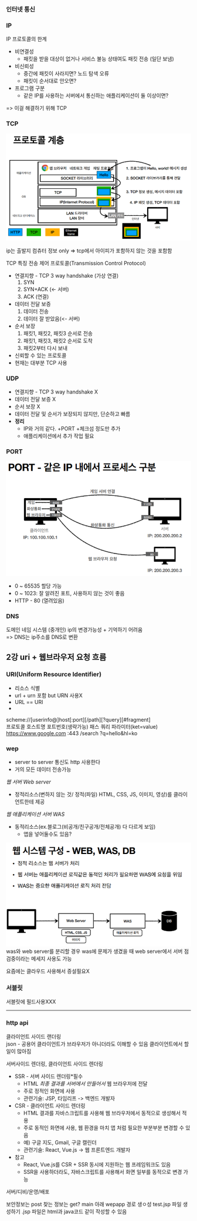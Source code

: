 
### 인터넷 통신


### IP

IP 프로토콜의 한계
- 비연결성
  - 패킷을 받을 대상이 없거나 서비스 불능 상태여도 패킷 전송 (일단 보냄)
- 비신뢰성
  - 중간에 패킷이 사라지면? 노드 탐색 오류
  - 패킷이 순서대로 안오면?
- 프로그램 구분
  - 같은 IP를 사용하는 서버에서 통신하는 애플리케이션이 둘 이상이면?

=> 이걸 해결하기 위해 TCP

### TCP
![img.png](img.png)

ip는 출발지 컴츄터 정보 only
=> tcp에서 아이피가 포함하지 않는 것을 포함함

TCP 특징
전송 제어 프로토콜(Transmission Control Protocol)
- 연결지향 - TCP 3 way handshake (가상 연결)
  1. SYN
  2. SYN+ACK (<- 서버)
  3. ACK (연결)
- 데이터 전달 보증
  1. 데이터 전송
  2. 데이터 잘 받았음(<- 서버)
- 순서 보장
  1. 패킷1, 패킷2, 패킷3 순서로 전송
  2. 패킷1, 패킷3, 패킷2 순서로 도착
  3. 패킷2부터 다시 보내
- 신뢰할 수 있는 프로토콜
- 현재는 대부분 TCP 사용

### UDP
- 연결지향 - TCP 3 way handshake X
- 데이터 전달 보증 X
- 순서 보장 X
- 데이터 전달 및 순서가 보장되지 않지만, 단순하고 빠름   
- **정리**
  - IP와 거의 같다. +PORT +체크섬 정도만 추가
  - 애플리케이션에서 추가 작업 필요

### PORT

![img_1.png](img_1.png)

- 0 ~ 65535 할당 가능
- 0 ~ 1023: 잘 알려진 포트, 사용하지 않는 것이 좋음
- HTTP - 80 (열려있음)


### DNS
도메인 네임 시스템 (중개인)
ip의 변경가능성 + 기억하기 어려움  
=> DNS는 ip주소를 DNS로 변환



## 2강 uri + 웹브라우저 요청 흐름

### URI(Uniform Resource Identifier)
- 리소스 식별
- url + urn 포함 but URN 사용X
- URL == URI
- 

scheme://[userinfo@]host[:port][/path][?query][#fragment]   
프로토콜  호스트명   포트번호(생략가능) 패스   쿼리 파라미터(ket=value) 
https://www.google.com  :443    /search  ?q=hello&hl=ko   



### wep
- server to server 통신도 http 사용한다
- 거의 모든 데이터 전송가능

*웹 서버 Web server*
- 정적리소스(변하지 않는 것/ 정적(파일) HTML, CSS, JS, 이미지, 영상)를 클라이언트한테 제공

*웹 애플리케이션 서버 WAS*
- 동적리소스(ex.블로그(비공개/친구공개/전체공개) 다 다르게 보임)
  - 앱을 넣어둘수도 있음?

![img_2.png](img_2.png)
was와 web server를 분리할 경우 was에 문제가 생겼을 때 web server에서 서버 점검중이라는 메세지 사용도 가능

요즘에는 클라우드 사용해서 증설필요X

### 서블릿
서블릿에 필드사용XXX


---

### http api
클라이언트 사이드 랜더링   
json - 공용어
클라이언트가 브라우저가 아니더라도 이해할 수 있음
클라이언트에서 할 일이 많아짐

서버사이드 렌더링, 클라이언트 사이드 렌더링
- SSR - 서버 사이드 렌더링*필수
  - HTML _최종 결과를 서버에서 만들어서_ 웹 브라우저에 전달
  - 주로 정적인 화면에 사용
  - 관련기술: JSP, 타임리프 -> 백엔드 개발자
- CSR - 클라이언트 사이드 렌더링
  - HTML 결과를 자바스크립트를 사용해 웹 브라우저에서 동적으로 생성해서 적용
  - 주로 동적인 화면에 사용, 웹 환경을 마치 앱 처럼 필요한 부분부분 변경할 수 있음
  - 예) 구글 지도, Gmail, 구글 캘린더
  - 관련기술: React, Vue.js -> 웹 프론트엔드 개발자
- 참고
  - React, Vue.js를 CSR + SSR 동시에 지원하는 웹 프레임워크도 있음
  - SSR을 사용하더라도, 자바스크립트를 사용해서 화면 일부를 동적으로 변경 가능

서버/디비/운영/배포

보안정보는 post
찾는 정보는 get?
main 아래 wepapp 경로 생ㅇ성
test.jsp 파일 생성하기
.jsp 파일은 html과 java코드 같이 작성할 수 있음